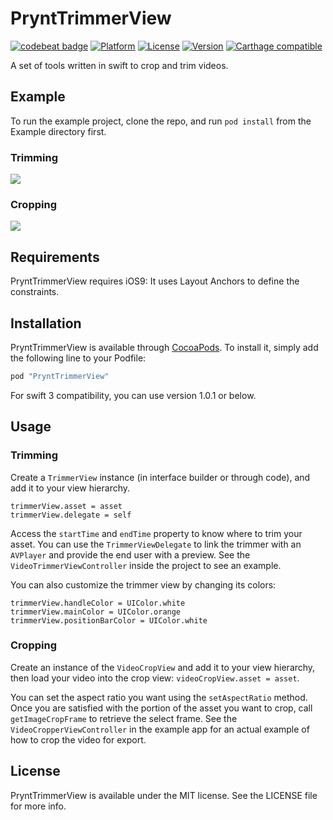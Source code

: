 # PryntTrimmerView

[![codebeat badge](https://codebeat.co/badges/ac008534-7f30-4b04-8434-0c6d69251e4b)](https://codebeat.co/projects/github-com-prynt-prynttrimmerview-master)
[![Platform](https://img.shields.io/cocoapods/p/PryntTrimmerView.svg?style=flat)](http://cocoapods.org/pods/PryntTrimmerView)
[![License](https://img.shields.io/cocoapods/l/PryntTrimmerView.svg?style=flat)](http://cocoapods.org/pods/PryntTrimmerView)
[![Version](https://img.shields.io/cocoapods/v/PryntTrimmerView.svg?style=flat)](http://cocoapods.org/pods/PryntTrimmerView)
[![Carthage compatible](https://img.shields.io/badge/Carthage-compatible-4BC51D.svg?style=flat)](https://github.com/Carthage/Carthage)

A set of tools written in swift to crop and trim videos.


## Example

To run the example project, clone the repo, and run `pod install` from the Example directory first.

### Trimming

![](https://media.giphy.com/media/GwZGkLiKxZcTm/giphy.gif)

### Cropping

![](https://media.giphy.com/media/10FsDfHS7616XC/giphy.gif)

## Requirements

PryntTrimmerView requires iOS9: It uses Layout Anchors to define the constraints.

## Installation

PryntTrimmerView is available through [CocoaPods](http://cocoapods.org). To install
it, simply add the following line to your Podfile:

```ruby
pod "PryntTrimmerView"
```

For swift 3 compatibility, you can use version 1.0.1 or below.

## Usage

### Trimming

Create a `TrimmerView` instance (in interface builder or through code), and add it to your view hierarchy.

```
trimmerView.asset = asset
trimmerView.delegate = self
```

Access the `startTime` and `endTime` property to know where to trim your asset. You can use the `TrimmerViewDelegate` to link the trimmer with an `AVPlayer` and provide the end user with a preview. See the `VideoTrimmerViewController` inside the project to see an example.

You can also customize the trimmer view by changing its colors:
```
trimmerView.handleColor = UIColor.white
trimmerView.mainColor = UIColor.orange
trimmerView.positionBarColor = UIColor.white
```

### Cropping

Create an instance of the `VideoCropView` and add it to your view hierarchy, then load your video into the crop view: `videoCropView.asset = asset`.

You can set the aspect ratio you want using the `setAspectRatio` method. Once you are satisfied with the portion of the asset you want to crop, call `getImageCropFrame` to retrieve the select frame. See the `VideoCropperViewController` in the example app for an actual example of how to crop the video for export.

## License

PryntTrimmerView is available under the MIT license. See the LICENSE file for more info.
